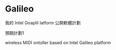 Galileo
=======
我的 Intel Goaplil  latform
公開軟體計劃


預期計劃1 

wireless MIDI  ontoller based on Intel Galileo platform
